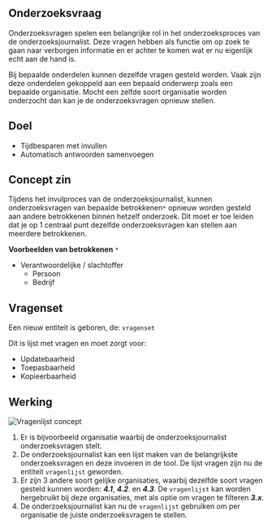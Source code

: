 
## Onderzoeksvraag

Onderzoeksvragen spelen een belangrijke rol in het onderzoeksproces van de onderzoeksjournalist. Deze vragen hebben als functie om op zoek te gaan naar verborgen informatie en er achter te komen wat er nu eigenlijk echt aan de hand is.

Bij bepaalde onderdelen kunnen dezelfde vragen gesteld worden. Vaak zijn deze onderdelen gekoppeld aan een bepaald onderwerp zoals een bepaalde organisatie. Mocht een zelfde soort organisatie worden onderzocht dan kan je de onderzoeksvragen opnieuw stellen.

## Doel
* Tijdbesparen met invullen
* Automatisch antwoorden samenvoegen


## Concept zin

Tijdens het invulproces van de onderzoeksjournalist, kunnen onderzoeksvragen van bepaalde betrokkenen`*` opnieuw worden gesteld aan andere betrokkenen binnen hetzelf onderzoek. Dit moet er toe leiden dat je op 1 centraal punt dezelfde onderzoeksvragen kan stellen aan meerdere betrokkenen.

__Voorbeelden van betrokkenen__ `*`
* Verantwoordelijke / slachtoffer
  * Persoon
  * Bedrijf

## Vragenset

Een nieuw entiteit is geboren, de: `vragenset`

Dit is lijst met vragen en moet zorgt voor:
* Updatebaarheid
* Toepasbaarheid
* Kopieerbaarheid


## Werking
![Vragenlijst concept](content/vragenlijst-concept.png)


1. Er is bijvoorbeeld organisatie waarbij de onderzoeksjournalist onderzoeksvragen stelt.
2. De onderzoeksjournalist kan een lijst maken van de belangrijkste onderzoeksvragen en deze invoeren in de tool. De lijst vragen zijn nu de entiteit `vragenlijst` geworden.
3. Er zijn 3 andere soort gelijke organisaties, waarbij dezelfde soort vragen gesteld kunnen worden: ***4.1***, ***4.2***. en ***4.3***. De `vragenlijst` kan worden hergebruikt bij deze organisaties, met als optie om vragen te filteren ***3.x***.
4. De onderzoeksjournalist kan nu de `vragenlijst` gebruiken om per organisatie de juiste onderzoeksvragen te stellen.





